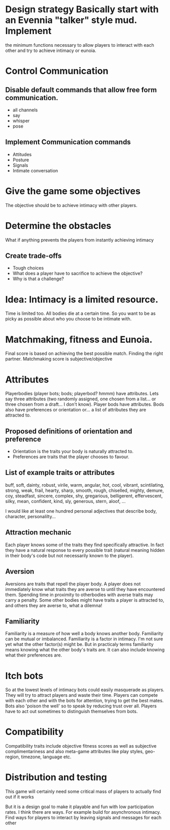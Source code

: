 # Design strategy Basically start with an Evennia "talker" style mud. Implement
the minimum functions necessary to allow players to interact with each other and
try to achieve intimacy or eunoia.

# Control Communication

## Disable default commands that allow free form communication.

* all channels
* say
* whisper
* pose

## Implement Communication commands
* Attitudes
* Posture
* Signals
* Intimate conversation

# Give the game some objectives 

The objective should be to achieve intimacy
with other players.

# Determine the obstacles 

What if anything prevents the players from instantly achieving intimacy

## Create trade-offs

* Tough choices 
* What does a player have to sacrifice to achieve the objective?
* Why is that a challenge?

# Idea: Intimacy is a limited resource.
Time is limited too. All bodies die at a certain time. 
So you want to be as picky as possible about who you choose to be intimate
with.

# Matchmaking, fitness and Eunoia.
Final score is based on achieving the best possible match. Finding the right
partner.  Matchmaking score is subjective/objective

# Attributes
Playerbodies (player bots; bods; playerbod? hmmm) have attributes. Lets say
three attributes (two randomly assigned, one chosen from a list... or three
chosen from a draft... I don't know). Player bods have attributes. Bods also
have preferences or orientation or... a list of attributes they are attracted
to. 

## Proposed definitions of orientation and preference
* Orientation is the traits your body is naturally attracted to.
* Preferences are traits that the player chooses to favour.

## List of example traits or attributes
buff, soft, dainty, robust, virile, warm, angular, hot, cool, vibrant, scintilating, strong, weak, frail, hearty, sharp, smooth, rough, chiselled, mighty, demure, coy, steadfast, sincere, complex, shy, gregarious, belligerent, effervescent, silky, mean, confident, kind, sly, generous, stern, aloof, ...

I would like at least one hundred personal adjectives that describe body, character, personalilty...

## Attraction mechanic
Each player knows some of the traits they find specifically attractive. In fact
they have a natural response to every possible trait (natural meaning hidden in their body's code but not necessarily known to the player). 

## Aversion
Aversions are traits that repell the player body. A player does not immediately
know what traits they are averse to until they have encountered them. Spending
time in proximity to otherbodies with averse traits may carry a penalty. Some other bodies might have traits a player is attracted to, and others they are averse to, what a dilemna!

## Familiarity
Familiarity is a measure of how well a body knows another body. Familiarity can be mutual or imbalanced. Familiarity is a factor in intimacy. I'm not sure yet what the other factor(s) might be. But in practicaly terms familiarity means knowing what the other body's traits are. It can also include knowing what their preferences are.

# Itch bots 
So at the lowest levels of intimacy bots could easily masquerade as
players. They will try to attract players and waste their time.  Players can
compete with each other and with the bots for attention, trying to get the best
mates. Bots also 'poison the well' so to speak by reducing trust over all.
Players have to act out sometimes to distinguish themselves from bots.

# Compatibility 
Compatibility traits include objective fitness scores as well as subjective
complimentariness and also meta-game attributes like play styles, geo-region,
timezone, language etc.

# Distribution and testing 
This game will certainly need some critical mass of
players to actually find out if it works

But it is a design goal to make it playable and fun with low participation
rates. I think there are ways. For example build for asynchronous intimacy.
Find ways for players to interact by leaving signals and messages for each other

